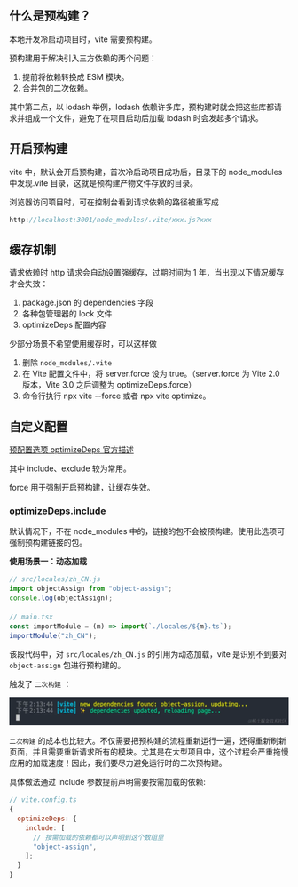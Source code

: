 ## 什么是预构建？

本地开发冷启动项目时，vite 需要预构建。

预构建用于解决引入三方依赖的两个问题：

1. 提前将依赖转换成 ESM 模块。
2. 合并包的二次依赖。

其中第二点，以 lodash 举例，lodash 依赖许多库，预构建时就会把这些库都请求并组成一个文件，避免了在项目启动后加载 lodash 时会发起多个请求。

## 开启预构建

vite 中，默认会开启预构建，首次冷启动项目成功后，目录下的 node_modules 中发现.vite 目录，这就是预构建产物文件存放的目录。

浏览器访问项目时，可在控制台看到请求依赖的路径被重写成

```js
http://localhost:3001/node_modules/.vite/xxx.js?xxx
```

## 缓存机制

请求依赖时 http 请求会自动设置强缓存，过期时间为 1 年，当出现以下情况缓存才会失效：

1. package.json 的 dependencies 字段
2. 各种包管理器的 lock 文件
3. optimizeDeps 配置内容

少部分场景不希望使用缓存时，可以这样做

1. 删除 `node_modules/.vite`
2. 在 Vite 配置文件中，将 server.force 设为 true。（server.force 为 Vite 2.0 版本，Vite 3.0 之后调整为 optimizeDeps.force）
3. 命令行执行 npx vite --force 或者 npx vite optimize。

## 自定义配置

[预配置选项 optimizeDeps 官方描述](https://cn.vitejs.dev/config/dep-optimization-options.html)

其中 include、exclude 较为常用。

force 用于强制开启预构建，让缓存失效。

### optimizeDeps.include

默认情况下，不在 node_modules 中的，链接的包不会被预构建。使用此选项可强制预构建链接的包。

**使用场景一：动态加载**

```js
// src/locales/zh_CN.js
import objectAssign from "object-assign";
console.log(objectAssign);

// main.tsx
const importModule = (m) => import(`./locales/${m}.ts`);
importModule("zh_CN");
```

该段代码中，对 `src/locales/zh_CN.js` 的引用为动态加载，vite 是识别不到要对 `object-assign` 包进行预构建的。

触发了 `二次构建` ：

![](/articles/前端工程化/vite/images/二次构建.jpg)

`二次构建` 的成本也比较大。不仅需要把预构建的流程重新运行一遍，还得重新刷新页面，并且需要重新请求所有的模块。尤其是在大型项目中，这个过程会严重拖慢应用的加载速度！因此，我们要尽力避免运行时的二次预构建。

具体做法通过 include 参数提前声明需要按需加载的依赖:

```js
// vite.config.ts
{
  optimizeDeps: {
    include: [
      // 按需加载的依赖都可以声明到这个数组里
      "object-assign",
    ];
  }
}
```
